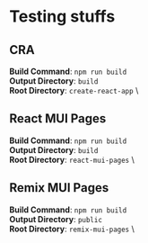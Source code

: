 # Testing stuffs

## CRA

**Build Command**: `npm run build` \
**Output Directory**: `build` \
**Root Directory**: `create-react-app` \

## React MUI Pages

**Build Command**: `npm run build` \
**Output Directory**: `build` \
**Root Directory**: `react-mui-pages` \

## Remix MUI Pages

**Build Command**: `npm run build` \
**Output Directory**: `public` \
**Root Directory**: `remix-mui-pages` \
